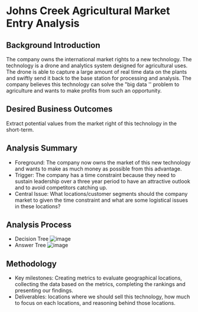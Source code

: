 # Johns Creek Agricultural Market Entry Analysis
## Background Introduction
The company owns the international market rights to a new technology. The technology is a drone and analytics system designed for agricultural uses. The drone is able to capture a large amount of real time data on the plants and swiftly send it back to the base station for processing and analysis. The company believes this technology can solve the "big data '' problem to agriculture and wants to make profits from such an opportunity. 
## Desired Business Outcomes 
Extract potential values from the market right of this technology in the short-term.
## Analysis Summary
- Foreground: The company now owns the market of this new technology and wants to make as much money as possible from this advantage.
- Trigger: The company has a time constraint because they need to sustain leadership over a three year period to have an attractive outlook and to avoid competitors catching up.
- Central Issue: What locations/customer segments should the company market to given the time constraint and what are some logistical issues in these locations?
## Analysis Process
- Decision Tree
![image](https://github.com/luoyuwen31/Johns-Creek-Agricultural-Market-Entry-Analysis/blob/main/Decision%20Process/Decision%20tree.jpg)
- Answer Tree
![image](https://github.com/luoyuwen31/Johns-Creek-Agricultural-Market-Entry-Analysis/blob/main/Decision%20Process/Answer%20Tree.jpg)
## Methodology
- Key milestones: Creating metrics to evaluate geographical locations, collecting the data based on the metrics, completing the rankings and presenting our findings. 
- Deliverables: locations where we should sell this technology, how much to focus on each locations, and reasoning behind those locations.
